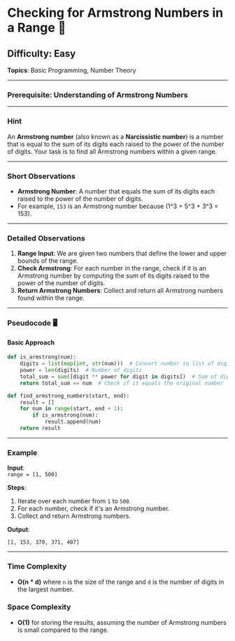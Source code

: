 # Checking for Armstrong Numbers in a Range 🎯

## Difficulty: Easy  
**Topics**: Basic Programming, Number Theory  

---

### Prerequisite: Understanding of Armstrong Numbers  

---

### Hint  

An **Armstrong number** (also known as a **Narcissistic number**) is a number that is equal to the sum of its digits each raised to the power of the number of digits. Your task is to find all Armstrong numbers within a given range.

---

### Short Observations  

- **Armstrong Number**: A number that equals the sum of its digits each raised to the power of the number of digits.  
- For example, `153` is an Armstrong number because \(1^3 + 5^3 + 3^3 = 153\).  

---

### Detailed Observations  

1. **Range Input**: We are given two numbers that define the lower and upper bounds of the range.  
2. **Check Armstrong**: For each number in the range, check if it is an Armstrong number by computing the sum of its digits raised to the power of the number of digits.  
3. **Return Armstrong Numbers**: Collect and return all Armstrong numbers found within the range.  

---

### Pseudocode 🖥️  

#### Basic Approach  
```python
def is_armstrong(num):
    digits = list(map(int, str(num)))  # Convert number to list of digits
    power = len(digits)  # Number of digits
    total_sum = sum([digit ** power for digit in digits])  # Sum of digits raised to the power
    return total_sum == num  # Check if it equals the original number

def find_armstrong_numbers(start, end):
    result = []
    for num in range(start, end + 1):
        if is_armstrong(num):
            result.append(num)
    return result
```

---

### Example  

**Input**:  
`range = [1, 500]`

**Steps**:  
1. Iterate over each number from `1` to `500`.
2. For each number, check if it's an Armstrong number.
3. Collect and return Armstrong numbers.

**Output**:  
```text
[1, 153, 370, 371, 407]
```

---

### Time Complexity  

- **O(n * d)** where `n` is the size of the range and `d` is the number of digits in the largest number.  

### Space Complexity  

- **O(1)** for storing the results, assuming the number of Armstrong numbers is small compared to the range.
